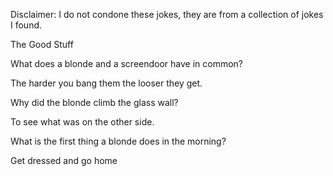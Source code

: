 Disclaimer: I do not condone these jokes, they are from a collection of jokes I found.

The Good Stuff

What does a blonde and a screendoor have in common?


The harder you bang them the looser they get.


Why did the blonde climb the glass wall?


To see what was on the other side.


What is the first thing a blonde does in the morning?

Get dressed and go home

